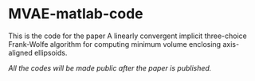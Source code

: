 # MVAE-matlab-code
This is the code for the paper A linearly convergent implicit three-choice Frank-Wolfe algorithm for computing minimum volume enclosing axis-aligned ellipsoids.

*All the codes will be made public after the paper is published.*
